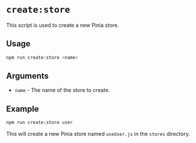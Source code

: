 # `create:store`

This script is used to create a new Pinia store.

## Usage

```sh
npm run create:store <name>
```

## Arguments

- `name` - The name of the store to create.

## Example

```sh
npm run create:store user
```

This will create a new Pinia store named `useUser.js` in the `stores` directory.
